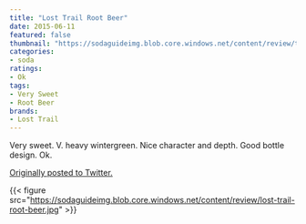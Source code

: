 ```yaml
---
title: "Lost Trail Root Beer"
date: 2015-06-11
featured: false
thumbnail: "https://sodaguideimg.blob.core.windows.net/content/review/thumbs/lost-trail-root-beer.jpg"
categories:
- soda
ratings:
- Ok
tags:
- Very Sweet
- Root Beer
brands:
- Lost Trail
---
```


Very sweet. V. heavy wintergreen. Nice character and depth. Good bottle design. Ok.

[Originally posted to Twitter.](https://twitter.com/Cavorter/status/609101794384289792)

{{< figure src="https://sodaguideimg.blob.core.windows.net/content/review/lost-trail-root-beer.jpg" >}}


